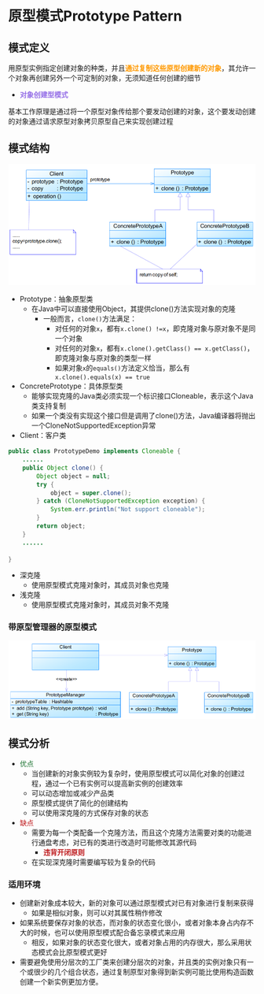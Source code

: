 # 原型模式Prototype Pattern

## 模式定义

用原型实例指定创建对象的种类，并且<font color=#FF9900>**通过复制这些原型创建新的对象**</font>，其允许一个对象再创建另外一个可定制的对象，无须知道任何创建的细节

- <font color=#956FE7>**对象创建型模式**</font>

基本工作原理是通过将一个原型对象传给那个要发动创建的对象，这个要发动创建的对象通过请求原型对象拷贝原型自己来实现创建过程

## 模式结构

![img](assets/372cca49448147b7b6bcd814c2a31a76.png)

- Prototype：抽象原型类 
  - 在Java中可以直接使用Object，其提供clone()方法实现对象的克隆 	
    - 一般而言，`clone()`方法满足： 		
      - 对任何的对象`x`，都有`x.clone() !=x`，即克隆对象与原对象不是同一个对象
      - 对任何的对象`x`，都有`x.clone().getClass() == x.getClass()`，即克隆对象与原对象的类型一样
      - 如果对象`x`的`equals()`方法定义恰当，那么有`x.clone().equals(x) == true`
- ConcretePrototype：具体原型类 
  - 能够实现克隆的Java类必须实现一个标识接口Cloneable，表示这个Java类支持复制
  - 如果一个类没有实现这个接口但是调用了clone()方法，Java编译器将抛出一个CloneNotSupportedException异常
- Client：客户类

```java
public class PrototypeDemo implements Cloneable {
    ......
    public Object clone() {
        Object object = null;
        try {
            object = super.clone();
        } catch (CloneNotSupportedException exception) {
            System.err.println("Not support cloneable");
        }
        return object;
    }
    ......

}
```

- 深克隆 
  - 使用原型模式克隆对象时，其成员对象也克隆
- 浅克隆 
  - 使用原型模式克隆对象时，其成员对象不克隆

### 带原型管理器的原型模式

![img](assets/61a661bde8154f2e838d4f875952349e.png)

## 模式分析

- <font color=#1C7331>优点</font>
  - 当创建新的对象实例较为复杂时，使用原型模式可以简化对象的创建过程，通过一个已有实例可以提高新实例的创建效率
  - 可以动态增加或减少产品类
  - 原型模式提供了简化的创建结构
  - 可以使用深克隆的方式保存对象的状态
- <font color=#BE191C>缺点</font>
  - 需要为每一个类配备一个克隆方法，而且这个克隆方法需要对类的功能进行通盘考虑，对已有的类进行改造时可能修改其源代码 
    - <font color=#BE191C>**违背开闭原则**</font>
  - 在实现深克隆时需要编写较为复杂的代码

### 适用环境

- 创建新对象成本较大，新的对象可以通过原型模式对已有对象进行复制来获得 
  - 如果是相似对象，则可以对其属性稍作修改
- 如果系统要保存对象的状态，而对象的状态变化很小，或者对象本身占内存不大的时候，也可以使用原型模式配合备忘录模式来应用 
  - 相反，如果对象的状态变化很大，或者对象占用的内存很大，那么采用状态模式会比原型模式更好
- 需要避免使用分层次的工厂类来创建分层次的对象，并且类的实例对象只有一个或很少的几个组合状态，通过复制原型对象得到新实例可能比使用构造函数创建一个新实例更加方便。